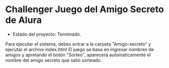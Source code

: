 <h1> Challenger Juego del Amigo Secreto de Alura </h1>

- Estado del proyecto: Terminado.

Para ejecutar el sistema, debes entrar a la carpeta "Amigo-secreto" y ejecutar el archivo index.html
El juego se basa en ingresar nombres de amigos y apretando el botón "Sorteo", aparecerá automaticamente el nombre del amigo secreto que salió sorteado.
